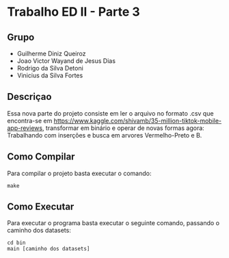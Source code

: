# Trabalho ED II - Parte 3

## Grupo

- Guilherme Diniz Queiroz
- Joao Victor Wayand de Jesus Dias
- Rodrigo da Silva Detoni
- Vinicius da Silva Fortes

## Descriçao

Essa nova parte do projeto consiste em ler o arquivo no formato .csv que encontra-se em https://www.kaggle.com/shivamb/35-million-tiktok-mobile-app-reviews, transformar em binário e operar de novas formas agora: Trabalhando com inserções e busca em arvores Vermelho-Preto e B. 

## Como Compilar

Para compilar o projeto basta executar o comando:

```
make
```

## Como Executar

Para executar o programa basta executar o seguinte comando, passando o caminho dos datasets:

```         
cd bin
main [caminho dos datasets]
```
